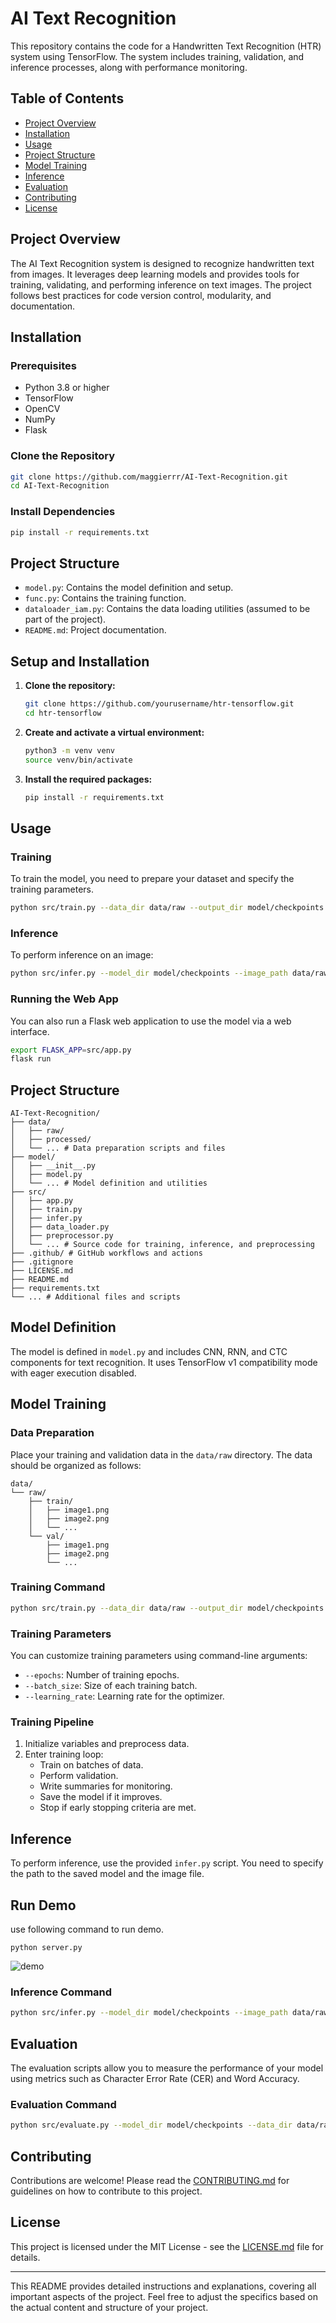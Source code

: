 # AI Text Recognition

This repository contains the code for a Handwritten Text Recognition (HTR) system using TensorFlow. The system includes training, validation, and inference processes, along with performance monitoring.

## Table of Contents

- [Project Overview](#project-overview)
- [Installation](#installation)
- [Usage](#usage)
- [Project Structure](#project-structure)
- [Model Training](#model-training)
- [Inference](#inference)
- [Evaluation](#evaluation)
- [Contributing](#contributing)
- [License](#license)

## Project Overview

The AI Text Recognition system is designed to recognize handwritten text from images. It leverages deep learning models and provides tools for training, validating, and performing inference on text images. The project follows best practices for code version control, modularity, and documentation.

## Installation

### Prerequisites

- Python 3.8 or higher
- TensorFlow
- OpenCV
- NumPy
- Flask

### Clone the Repository

```bash
git clone https://github.com/maggierrr/AI-Text-Recognition.git
cd AI-Text-Recognition
```

### Install Dependencies

```bash
pip install -r requirements.txt
```

## Project Structure

- `model.py`: Contains the model definition and setup.
- `func.py`: Contains the training function.
- `dataloader_iam.py`: Contains the data loading utilities (assumed to be part of the project).
- `README.md`: Project documentation.

## Setup and Installation

1. **Clone the repository:**

   ```bash
   git clone https://github.com/yourusername/htr-tensorflow.git
   cd htr-tensorflow
   ```

2. **Create and activate a virtual environment:**

   ```bash
   python3 -m venv venv
   source venv/bin/activate
   ```

3. **Install the required packages:**

   ```bash
   pip install -r requirements.txt
   ```

## Usage

### Training

To train the model, you need to prepare your dataset and specify the training parameters.

```bash
python src/train.py --data_dir data/raw --output_dir model/checkpoints
```

### Inference

To perform inference on an image:

```bash
python src/infer.py --model_dir model/checkpoints --image_path data/raw/test/image.png
```

### Running the Web App

You can also run a Flask web application to use the model via a web interface.

```bash
export FLASK_APP=src/app.py
flask run
```

## Project Structure

```
AI-Text-Recognition/
├── data/
│   ├── raw/
│   ├── processed/
│   └── ... # Data preparation scripts and files
├── model/
│   ├── __init__.py
│   ├── model.py
│   └── ... # Model definition and utilities
├── src/
│   ├── app.py
│   ├── train.py
│   ├── infer.py
│   ├── data_loader.py
│   ├── preprocessor.py
│   └── ... # Source code for training, inference, and preprocessing
├── .github/ # GitHub workflows and actions
├── .gitignore
├── LICENSE.md
├── README.md
├── requirements.txt
└── ... # Additional files and scripts
```

## Model Definition

The model is defined in `model.py` and includes CNN, RNN, and CTC components for text recognition. It uses TensorFlow v1 compatibility mode with eager execution disabled.





## Model Training

### Data Preparation

Place your training and validation data in the `data/raw` directory. The data should be organized as follows:

```
data/
└── raw/
    ├── train/
    │   ├── image1.png
    │   ├── image2.png
    │   └── ...
    └── val/
        ├── image1.png
        ├── image2.png
        └── ...
```

### Training Command

```bash
python src/train.py --data_dir data/raw --output_dir model/checkpoints
```

### Training Parameters

You can customize training parameters using command-line arguments:

- `--epochs`: Number of training epochs.
- `--batch_size`: Size of each training batch.
- `--learning_rate`: Learning rate for the optimizer.

### Training Pipeline

1. Initialize variables and preprocess data.
2. Enter training loop:
   - Train on batches of data.
   - Perform validation.
   - Write summaries for monitoring.
   - Save the model if it improves.
   - Stop if early stopping criteria are met.

## Inference

To perform inference, use the provided `infer.py` script. You need to specify the path to the saved model and the image file.

## Run Demo
use following command to run demo.
```
python server.py
```

![demo](data/demo.png)

### Inference Command

```bash
python src/infer.py --model_dir model/checkpoints --image_path data/raw/test/image.png
```

## Evaluation

The evaluation scripts allow you to measure the performance of your model using metrics such as Character Error Rate (CER) and Word Accuracy.

### Evaluation Command

```bash
python src/evaluate.py --model_dir model/checkpoints --data_dir data/raw/val
```

## Contributing

Contributions are welcome! Please read the [CONTRIBUTING.md](CONTRIBUTING.md) for guidelines on how to contribute to this project.

## License

This project is licensed under the MIT License - see the [LICENSE.md](LICENSE.md) file for details.

---

This README provides detailed instructions and explanations, covering all important aspects of the project. Feel free to adjust the specifics based on the actual content and structure of your project.